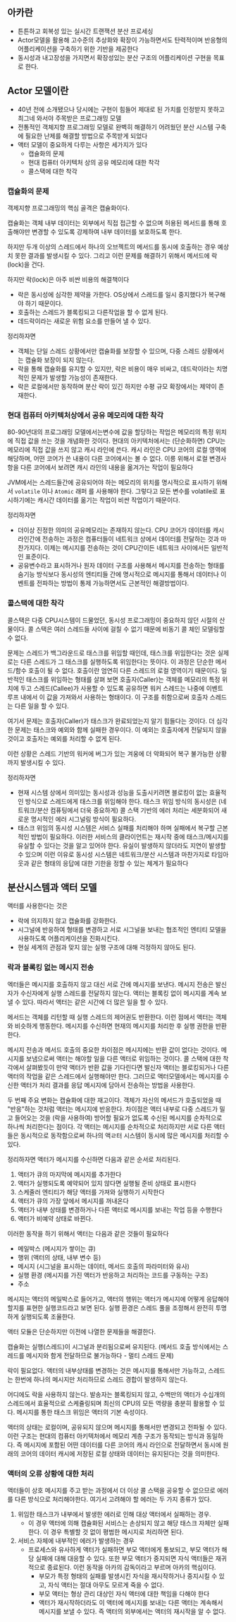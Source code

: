 ## 아카란

- 튼튼하고 회복성 있는 실시간 트랜잭션 분산 프로세싱
- Actor모델을 활용해 고수준의 추상화와 확장이 가능하면서도 탄력적이며 반응형의 어플리케이션을 구축하기 위한 기반을 제공한다
- 동시성과 내고장성을 가지면서 확장성있는 분산 구조의 어플리케이션 구현을 목표로 한다.



## Actor 모델이란

- 40년 전에 소개됐으나 당시에는 구현이 힘들어 제대로 된 가치를 인정받지 못하고 최그네 와서야 주목받은 프로그래밍 모델
- 전통적인 객체지향 프로그래밍 모델로 완벽히 해결하기 어려웠던 분산 시스템 구축에 필요한 난제를 해결할 방법으로 주목받게 되었다
- 액터 모델이 중요하게 다루는 사항은 세가지가 있다
  - 캡슐화의 문제
  - 현대 컴퓨터 아키텍처 상의 공유 메모리에 대한 착각
  - 콜스택에 대한 착각



### 캡슐화의 문제

객제지향 프로그래밍의 핵심 골격은 캡슐화이다.

캡슐화는 객체 내부 데이터는 외부에서 직접 접근할 수 없으며 허용된 메서드를 통해 호출해야만 변경할 수 있도록 강제하여 내부 데이터를 보호하도록 한다.

하지만 두개 이상의 스레드에서 하나의 오브젝트의 메서드를 동시에 호출하는 경우 예상치 못한 결과를 발생시킬 수 있다. 그리고 이런 문제를 해결하기 위해서 메서드에 락(lock)을 건다.

하지만 락(lock)은 아주 비싼 비용의 해결책이다

- 락은 동시성에 심각한 제약을 가한다. OS상에서 스레드를 일시 중지했다가 복구해야 하기 때문이다.
- 호출하는 스레드가 블록킹되고 다른작업을 할 수 없게 된다.
- 데드락이라는 새로운 위험 요소를 만들어 낼 수 있다.

정리하자면

- 객체는 단일 스레드 상황에서만 캡슐화를 보장할 수 있으며, 다중 스레드 상황에서는 캡슐화 보장이 되지 않는다.
- 락을 통해 캡슐화를 유지할 수 있지만, 락은 비용이 매우 비싸고, 데드락이라는 치명적인 문제가 발생할 가능성이 존재한다.
- 락은 로컬에서만 동작하며 분산 락이 있긴 하지만 수평 규모 확장에서는 제약이 존재한다.



### 현대 컴퓨터 아키텍처상에서 공유 메모리에 대한 착각

80-90년대의 프로그래밍 모델에서는변수에 값을 할당하는 작업은 메모리의 특정 위치에 직접 값을 쓰는 것을 개념화한 것이다. 현대의 아키텍처에서는 (단순화하면) CPU는 메모리에 직접 값을 쓰지 않고 캐시 라인에 쓴다. 캐시 라인은 CPU 코어의 로컬 영역에 해당하며, 어떤 코어가 쓴 내용이 다른 코어에서는 볼 수 없다. 이릉 위해서 로컬 변경사항을 다른 코어에서 보려면 캐시 라인의 내용을 옮겨가는 작업이 필요하다

JVM에서는 스레드들간에 공유되어야 하는 메모리의 위치를 명시적으로 표시하기 위해서 `volatile` 이나 `Atomic` 래퍼 를 사용해야 한다. 그렇다고 모든 변수를 volatile로 표시하기에는 캐시간 데이터를 옮기는 작업이 비싼 작업이기 때문이다.

정리하자면

- 더이상 진정한 의미의 공유메모리는 존재하지 않는다. CPU 코어가 데이터를 캐시라인간에 전송하는 과정은 컴퓨터들이 네트워크 상에서 데이터를 전달하는 것과 마찬가지다. 이제는 메시지를 전송하는 것이 CPU간이든 네트워크 사이에서든 일반적인 표준이다.
- 공유변수라고 표시하거나 원자 데이터 구조를 사용해서 메시지를 전송하는 형태를 숨기능 방식보다 동시성의 엔티티들 간에 명시적으로 메시지를 통해서 데이터나 이벤트를 전파하는 방법이 통제 가능하면서도 근본적인 해결방법이다.



### 콜스택에 대한 착각

콜스택은 다중 CPU시스템이 드물었던, 동시성 프로그래밍이 중요하지 않던 시절의 산물이다. 콜 스택은 여러 스레드들 사이에 걸칠 수 없기 때문에 비동기 콜 체인 모델링할 수 없다.

문제는 스레드가 백그라운드로 태스크를 위임할 때인데, 태스크를 위임한다는 것은 실제로는 다른 스레드가 그 태스크를 실행하도록 위임한다는 뜻이다. 이 과정은 단순한 메서드/함수 호출이 될 수 없다. 호출이란 엄연히 다른 스레드의 로컬 영역이기 때문이다. 일반적인 태스크를 위임하는 형태를 살펴 보면 호출자(Caller)는 객체를 메모리의 특정 위치에 두고 스레드(Callee)가 사용할 수 있도록 공유하면 워커 스레드는 나중에 이벤트 루프 내에서 이 값을 가져와서 사용하는 형태이다. 이 구조를 취함으로써 호출자 스레드는 다른 일을 할 수 있다.

여기서 문제는 호출자(Caller)가 태스크가 완료되었는지 알기 힘들다는 것이다. 더 심각한 문제는 태스크와 예외와 함께 실패한 경우이다. 이 예외는 호출자에게 전달되지 않을 것이고 호출자는 예외를 처리할 수 없게 된다.

이런 상황은 스레드 기반의 워커에 버그가 있는 겨웅에 더 악화되어 복구 불가능한 상황까지 발생시킬 수 있다.

정리하자면

- 현재 시스템 상에서 의미있는 동시성과 성능을 도출시키려면 블로킹이 없는 효율적인 방식으로 스레드에게 태스크를 위임해야 한다. 태스크 위임 방식의 동시성은 (네트워크/분산 컴퓨팅에서 더욱 중요하게) 콜 스택 기반의 에러 처리는 세분화되어 새로운 명시적인 에러 시그널링 방식이 필요하다.
- 태스크 위임의 동시성 시스템은 서비스 실패를 처리해야 하며 실패에서 복구할 근본적인 방법이 필요하다. 이러한 서비스의 클라이언트는 재시작 중에 태스크/메시지를 유실할 수 있다는 것을 알고 있어야 한다. 유실이 발생하지 않더라도 지연이 발생할 수 있으며 이런 이유로 동시성 시스템은 네트워크/분산 시스템과 마찬가지로 타임아웃과 같은 형태의 응답에 대한 기한을 정할 수 있는 체계가 필요하다



## 분산시스템과 액터 모델

액터를 사용한다는 것은

- 락에 의지하지 않고 캡슐화를 강화한다.
- 시그널에 반응하여 형태를 변경하고 서로 시그널을 보내는 협조적인 엔티티 모델을 사용하도록 어플리케이션을 진화시킨다.
- 현실 세계의 관점과 맞지 않는 실행 구조에 대해 걱정하지 않아도 된다.

### 락과 블록킹 없는 메시지 전송

엑터들은 메시지를 호출하지 않고 대신 서로 간에 메시지를 보낸다. 메시지 전송은 발신자가 수신자에게 실행 스레드를 전달하지 않는다. 액터는 블록킹 없이 메시지를 계속 보낼 수 있다. 따라서 액터는 같은 시간에 더 많은 일을 할 수 있다.

메서드는 객체를 리턴할 때 실행 스레드의 제어권도 반환한다. 이런 점에서 액터는 객체와 비슷하게 행동한다. 메시지를 수신하면 현재의 메시지를 처리한 후 실행 권한을 반환한다.

메시지 전송과 메서드 호출의 중요한 차이점은 메시지에는 반환 값이 없다는 것이다. 메시지를 보냄으로써 액터는 해야할 일을 다른 액터로 위임하는 것이다. 콜 스택에 대한 착각에서 살펴봤듯이 만약 액터가 반환 값을 기다린다면 발신자 액터는 블로킹되거나 다른 액터의 작업을 같은 스레드에서 실행해야만 한다. 그러므로 액터모델에서는 메시지를 수신한 액터가 처리 결과를 응답 메시지에 담아서 전송하는 방법을 사용한다.

두 번째 주요 변화는 캡슐화에 대한 재고이다. 객체가 자신의 메서드가 호출되었을 때 "반응"하는 것처럼 액터는 메시지에 반응한다. 차이점은 액터 내부로 다중 스레드가 밀고 들어오는 것을 (락을 사용하여) 방어할 필요가 없도록 수신된 메시지를 순차적으로 하나씩 처리한다는 점이다. 각 액터는 메시지를 순차적으로 처리하지만 서로 다른 액터들은 동시적으로 동작함으로써 하나의 액ㄹ터 시스템이 동시에 많은 메시지를 처리할 수 있다.

정리하자면 액터가 메시지를 수신하면 다음과 같은 순서로 처리된다.

1. 액터가 큐의 마지막에 메시지를 추가한다
2. 액터가 실행되도록 예약되어 있지 않다면 실행될 준비 상태로 표시한다
3. 스케줄러 엔티티가 해당 액터를 가져와 실행하기 시작한다
4. 액터가 큐의 가장 앞에서 메시지를 꺼내온다
5. 액터가 내부 상태를 변경하거나 다른 액터로 메시지를 보내는 작업 등을 수행한다
6. 액터가 비예약 상태로 바뀐다.

이러한 동작을 하기 위해서 액터는 다음과 같은 것들이 필요하다

- 메일박스 (메시지가 쌓이는 큐)
- 행위 (액터의 상태, 내부 변수 등)
- 메시지 (시그널을 표시하는 데이터, 메서드 호출의 파라미터와 유사)
- 실행 환경 (메시지를 가진 액터가 반응하고 처리하는 코드를 구동하는 구조)
- 주소

메시지는 액터의 메일박스로 들어가고, 액터의 행위는 액터가 메시지에 어떻게 응답해야 할지를 표현한 실행코드라고 보면 된다. 실행 환경은 스레드 풀을 조정해서 완전히 투명하게 실행되도록 조율한다.

액터 모듈은 단순하지만 이전에 나열한 문제들을 해결한다.

캡슐화는 실행(스레드)이 시그널과 분리됨으로써 유지된다. (메서드 호출 방식에서는 스레드를 메시지와 함게 전달하므로 불가능하다 - 멀티 스레드 문제)

락이 필요없다. 액터의 내부상태를 변경하는 것은 메시지를 통해서만 가능하고, 스레드는 한번에 하나의 메시지만 처리하므로 스레드 경합이 발생하지 않는다.

어디에도 락을 사용하지 않는다. 발송자는 블록킹되지 않고, 수백만의 액터가 수십개의 스레드에서 효율적으로 스케쥴링되며 최신의 CPU의 모든 역량을 충분히 활용할 수 있다. 메시지를 통한 태스크 위임은 액터의 기본 속성이다.

액터의 상태는 로컬이며, 공유되지 않으며 메시지를 통해서만 변경되고 전파될 수 있다. 이런 구조는 현대의 컴퓨터 아키텍처에서 메모리 계층 구조가 동작되는 방식과 동일하다. 즉 메시지에 포함된 어떤 데이터를 다른 코어의 캐시 라인으로 전달하면서 동시에 원래의 코어의 데이터 캐시에 저장된 로컬 상태와 데이터는 유지된다는 것을 의미한다.

### 액터의 오류 상황에 대한 처리

액터들이 상호 메시지를 주고 받는 과정에서 더 이상 콜 스택을 공유할 수 없으므로 에러를 다른 방식으로 처리해야한다. 여기서 고려해야 할 에러는 두 가지 종류가 있다.

1. 위임한 태스크가 내부에서 발생한 에러로 인해 대상 액터에서 실패하는 경우.
   - 이 경우 액터에 의해 캡슐화된 서비스는 손상되지 않고 해당 태스크 자체만 실패한다. 이 경우 특별할 것 없이 평범한 메시지로 처리하면 된다.
2. 서비스 자체에 내부적인 에러가 발생하는 경우
   - 프로세스와 유사하게 액터가 실패하면 부모 액터에게 통보되고, 부모 액터가 해당 실패에 대해 대응할 수 있다. 또한 부모 액터가 중지되면 자식 액터들은 재귀적으로 종료된다. 이런 동작을 아카의 감독이라고 부르며 아카의 핵심이다.
     - 부모가 특정 형태의 실패를 발생시킨 자식을 재시작하거나 중지시킬 수 있고, 자식 액터는 절대 아무도 모르게 죽을 수 없다.
     - 부모 액터는 형상 관리 대상인 자식 액터에 대한 책임을 다해야 한다
     - 액터가 재시작하더라도 이 액터에 메시지를 보내는 다른 액터는 계속해서 메시지를 보낼 수 있다. 즉 액터의 외부에서는 액터의 재시작을 알 수 없다.